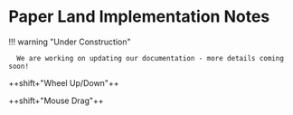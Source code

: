 # Paper Land Implementation Notes

!!! warning "Under Construction" 
      
      We are working on updating our documentation - more details coming soon!

<!-- https://facelessuser.github.io/pymdown-extensions/extensions/keys/#key-map-index -->

++shift+"Wheel Up/Down"++

++shift+"Mouse Drag"++

